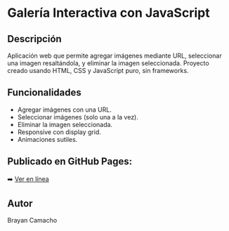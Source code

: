 # Galería Interactiva con JavaScript

## Descripción
Aplicación web que permite agregar imágenes mediante URL, seleccionar una imagen resaltándola, y eliminar la imagen seleccionada. Proyecto creado usando HTML, CSS y JavaScript puro, sin frameworks.

## Funcionalidades
- Agregar imágenes con una URL.
- Seleccionar imágenes (solo una a la vez).
- Eliminar la imagen seleccionada.
- Responsive con display grid.
- Animaciones sutiles.

## Publicado en GitHub Pages:
➡️ [Ver en línea](https://90hm.github.io/galeria-interactiva/)

## Autor
Brayan Camacho
